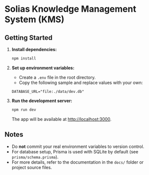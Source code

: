 # Solias Knowledge Management System (KMS)

## Getting Started

1. **Install dependencies:**
   ```bash
   npm install
   ```
2. **Set up environment variables:**
   - Create a `.env` file in the root directory.
   - Copy the following sample and replace values with your own:

   ```env
   DATABASE_URL="file:./data/dev.db"
   ```

3. **Run the development server:**
   ```bash
   npm run dev
   ```
   The app will be available at [http://localhost:3000](http://localhost:3000).

## Notes
- Do **not** commit your real environment variables to version control.
- For database setup, Prisma is used with SQLite by default (see `prisma/schema.prisma`).
- For more details, refer to the documentation in the `docs/` folder or project source files.
